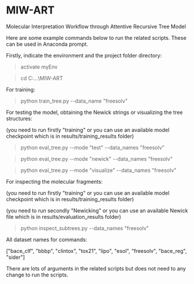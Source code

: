 # MIW-ART
Molecular Interpretation Workflow through Attentive Recursive Tree Model


Here are some example commands below to run the related scripts. These can be used in Anaconda prompt.

Firstly, indicate the environment and the project folder directory:

> activate myEnv

> cd C:\...\MIW-ART

For training:

> python train_tree.py --data_name "freesolv"

For testing the model, obtaining the Newick strings or visualizing the tree structures:

(you need to run firstly "training" or you can use an available model checkpoint which is in results/training_results folder)

> python eval_tree.py --mode "test" --data_names "freesolv"

> python eval_tree.py --mode "newick" --data_names "freesolv"

> python eval_tree.py --mode "visualize" --data_names "freesolv"

For inspecting the molecular fragments:

(you need to run firstly "training" or you can use an available model checkpoint which is in results/training_results folder)

(you need to run secondly "Newicking" or you can use an available Newick file which is in results/evaluation_results folder)

> python inspect_subtrees.py --data_names "freesolv"

All dataset names for commands:

["bace_clf", "bbbp", "clintox", "tox21", "lipo", "esol", "freesolv", "bace_reg", "sider"]

There are lots of arguments in the related scripts but does not need to any change to run the scripts.
